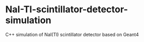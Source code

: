 # NaI-Tl-scintillator-detector-simulation
C++ simulation of NaI(Tl) scintillator detector based on Geant4
